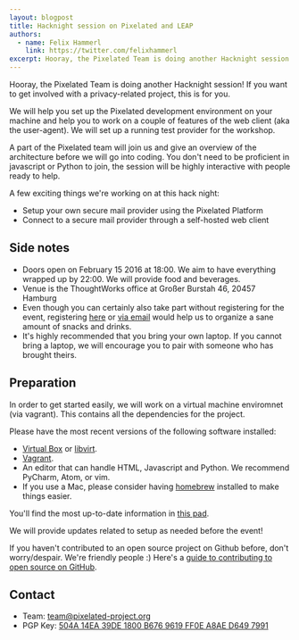 ```yaml
---
layout: blogpost
title: Hacknight session on Pixelated and LEAP
authors:
  - name: Felix Hammerl
    link: https://twitter.com/felixhammerl
excerpt: Hooray, the Pixelated Team is doing another Hacknight session! If you want to become involved with privacy-related project, this is for you.
---
```


Hooray, the Pixelated Team is doing another Hacknight session! If you want to get involved with a privacy-related project, this is for you.

We will help you set up the Pixelated development environment on your machine and help you to work on a couple of features of the web client (aka the user-agent). We will set up a running test provider for the workshop.

A part of the Pixelated team will join us and give an overview of the architecture before we will go into coding. You don't need to be proficient in javascript or Python to join, the session will be highly interactive with people ready to help.

A few exciting things we're working on at this hack night:

* Setup your own secure mail provider using the Pixelated Platform
* Connect to a secure mail provider through a self-hosted web client


## Side notes

* Doors open on February 15 2016 at 18:00. We aim to have everything wrapped up by 22:00. We will provide food and beverages.
* Venue is the ThoughtWorks office at Großer Burstah 46, 20457 Hamburg
* Even though you can certainly also take part without registering for the event, registering [here](https://www.eventbrite.de/e/pixelatedleap-hacknight-easy-to-use-encrypted-email-with-decentralized-hosting-tickets-21338472947) or [via email](mailto:team@pixelated-project.org) would help us to organize a sane amount of snacks and drinks.
* It's highly recommended that you bring your own laptop. If you cannot bring a laptop, we will encourage you to pair with someone who has brought theirs.


## Preparation

In order to get started easily, we will work on a virtual machine enviromnet (via vagrant). This contains all the dependencies for the project.

Please have the most recent versions of the following software installed:

* [Virtual Box](https://www.virtualbox.org/wiki/Downloads) or [libvirt](https://leap.se/en/docs/platform/details/development#using-vagrant-with-libvirtkvm).
* [Vagrant](https://www.vagrantup.com/downloads.html­).
* An editor that can handle HTML, Javascript and Python. We recommend PyCharm, Atom, or vim.
* If you use a Mac, please consider having [homebrew](http://brew.sh/) installed to make things easier.

You'll find the most up-to-date information in [this pad](https://pad.riseup.net/p/hacknighthh).

We will provide updates related to setup as needed before the event!

If you haven't contributed to an open source project on Github before, don't worry/despair. We're friendly people :)
Here's a [guide to contributing to open source on GitHub](https://guides.github.com/activities/contributing-to-open-source/).


## Contact

* Team: [team@pixelated-project.org](mailto:team@pixelated-project.org)
* PGP Key: [504A 14EA 39DE 1800 B676 9619 FF0E A8AE D649 7991](http://pgp.mit.edu/pks/lookup?op=vindex&search=0xD6497991)
